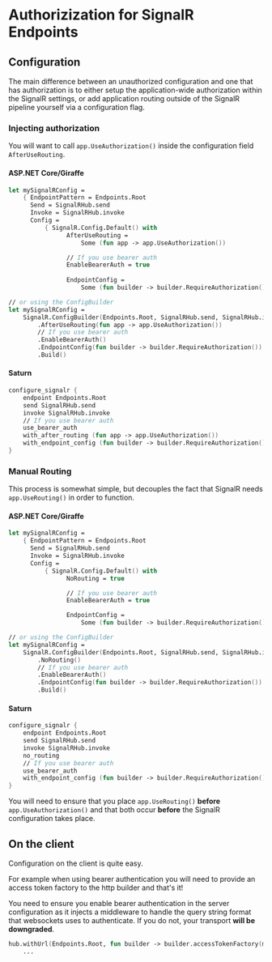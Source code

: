 # Authorizization for SignalR Endpoints

## Configuration

The main difference between an unauthorized configuration
and one that has authorization is to either setup the 
application-wide authorization within the SignalR settings, 
or add application routing outside of the SignalR pipeline 
yourself via a configuration flag.

### Injecting authorization

You will want to call `app.UseAuthorization()` inside the configuration 
field `AfterUseRouting`.

#### ASP.NET Core/Giraffe

```fsharp
let mySignalRConfig =
    { EndpointPattern = Endpoints.Root
      Send = SignalRHub.send
      Invoke = SignalRHub.invoke 
      Config = 
          { SignalR.Config.Default() with 
                AfterUseRouting = 
                    Some (fun app -> app.UseAuthorization())

                // If you use bearer auth
                EnableBearerAuth = true
                
                EndpointConfig = 
                    Some (fun builder -> builder.RequireAuthorization()) }

// or using the ConfigBuilder
let mySignalRConfig =
    SignalR.ConfigBuilder(Endpoints.Root, SignalRHub.send, SignalRHub.invoke)
        .AfterUseRouting(fun app -> app.UseAuthorization())
        // If you use bearer auth
        .EnableBearerAuth()
        .EndpointConfig(fun builder -> builder.RequireAuthorization())
        .Build()
```

#### Saturn

```fsharp
configure_signalr {
    endpoint Endpoints.Root
    send SignalRHub.send
    invoke SignalRHub.invoke
    // If you use bearer auth
    use_bearer_auth
    with_after_routing (fun app -> app.UseAuthorization())
    with_endpoint_config (fun builder -> builder.RequireAuthorization())
}
```

### Manual Routing

This process is somewhat simple, but decouples the fact that
SignalR needs `app.UseRouting()` in order to function.

#### ASP.NET Core/Giraffe

```fsharp
let mySignalRConfig =
    { EndpointPattern = Endpoints.Root
      Send = SignalRHub.send
      Invoke = SignalRHub.invoke 
      Config = 
          { SignalR.Config.Default() with 
                NoRouting = true

                // If you use bearer auth
                EnableBearerAuth = true

                EndpointConfig = 
                    Some (fun builder -> builder.RequireAuthorization()) }

// or using the ConfigBuilder
let mySignalRConfig =
    SignalR.ConfigBuilder(Endpoints.Root, SignalRHub.send, SignalRHub.invoke)
        .NoRouting()
        // If you use bearer auth
        .EnableBearerAuth()
        .EndpointConfig(fun builder -> builder.RequireAuthorization())
        .Build()
```

#### Saturn

```fsharp
configure_signalr {
    endpoint Endpoints.Root
    send SignalRHub.send
    invoke SignalRHub.invoke
    no_routing
    // If you use bearer auth
    use_bearer_auth
    with_endpoint_config (fun builder -> builder.RequireAuthorization())
}
```

You will need to ensure that you place `app.UseRouting()` **before**
`app.UseAuthorization()` and that both occur **before** the SignalR
configuration takes place.

## On the client

Configuration on the client is quite easy. 

For example when using bearer authentication you will need to 
provide an access token factory to the http builder and that's it!

You need to ensure you enable bearer authentication in the server configuration
as it injects a middleware to handle the query string format that websockets uses
to authenticate. If you do not, your transport **will be downgraded**.

```fsharp
hub.withUrl(Endpoints.Root, fun builder -> builder.accessTokenFactory(myAccessTokenFunction))
    ...
```
